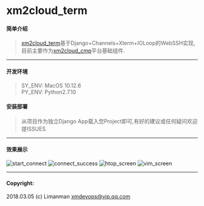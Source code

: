 # xm2cloud_term
#### 简单介绍
> [xm2cloud_term](https://github.com/xmdevops/xm2cloud_term)基于Django+Channels+Xterm+IOLoop的WebSSH实现,目前主要作为[xm2cloud_cmp]()平台基础组件.

***

#### 开发环境
> SY_ENV: MacOS 10.12.6 \
> PY_ENV: Python2.7.10

#### 安装部署
> 从项目作为独立Django App载入您Project即可,有好的建议或任何疑问欢迎提ISSUES.

***

#### 效果展示
![start_connect](https://raw.githubusercontent.com/xmdevops/xm2cloud_term/master/docs/screens/start_connect.png)
![connect_success](https://raw.githubusercontent.com/xmdevops/xm2cloud_term/master/docs/screens/connect_success.png)
![htop_screen](https://raw.githubusercontent.com/xmdevops/xm2cloud_term/master/docs/screens/htop_screen.png)
![vim_screen](https://raw.githubusercontent.com/xmdevops/xm2cloud_term/master/docs/screens/vim_screen.png)
***

#### Copyright:
2018.03.05  (c) Limanman <xmdevops@vip.qq.com>
